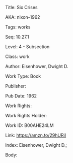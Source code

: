 Title: Six Crises 


AKA: nixon-1962 

Tags: works 

Seq:  10.27.1 

Level: 4 - Subsection  

Class: work 

Author: Eisenhower, Dwight D.

Work Type: Book

Publisher: 

Pub Date: 1962

Work Rights:  

Work Rights Holder: 

Work ID: B00AHE24LM

Link: https://amzn.to/29hURiI 

Index: Eisenhower, Dwight D.;  

Body:  

